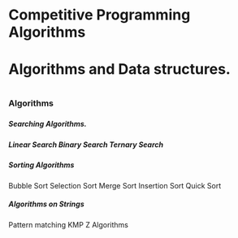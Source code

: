 # Competitive Programming Algorithms

<h1>Algorithms and Data structures.<h1>

<h3> Algorithms <h3>
<h5>Searching Algorithms.<h5>
	Linear Search
	Binary Search
	Ternary Search
<h5> Sorting Algorithms</h5>
	Bubble Sort
	Selection Sort
	Merge Sort
	Insertion Sort
	Quick Sort
<h5>Algorithms on Strings</h5>
	Pattern matching
	KMP
	Z Algorithms
